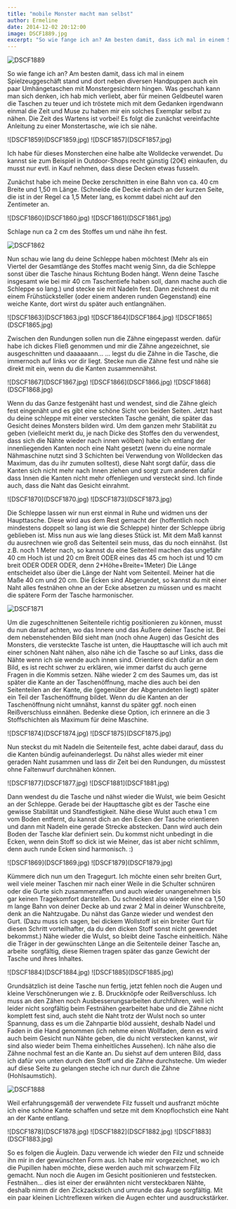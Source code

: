 ```yaml
---
title: "mobile Monster macht man selbst"
author: Ermeline
date: 2014-12-02 20:12:00
image: DSCF1889.jpg
excerpt: "So wie fange ich an? Am besten damit, dass ich mal in einem Spielzeuggeschäft stand und dort neben diversen Handpuppen auch ein paar Umhängetaschen mit Monstergesichtern hingen."
---
```


![DSCF1889](DSCF1889.jpg)

So wie fange ich an?
Am besten damit, dass ich mal in einem Spielzeuggeschäft stand und dort neben diversen Handpuppen auch ein paar Umhängetaschen mit Monstergesichtern hingen. Was geschah kann man sich denken, ich hab mich verliebt, aber für meinen Geldbeutel waren die Taschen zu teuer und ich tröstete mich mit dem Gedanken irgendwann einmal die Zeit und Muse zu haben mir ein solches Exemplar selbst zu nähen. Die Zeit des Wartens ist vorbei! Es folgt die zunächst vereinfachte Anleitung zu einer Monstertasche, wie ich sie nähe.

<div class="slideshow_landscape">
![DSCF1859](DSCF1859.jpg)
![DSCF1857](DSCF1857.jpg)
</div>

Ich habe für dieses Monsterchen eine halbe alte Wolldecke verwendet. Du kannst sie zum Beispiel in Outdoor-Shops recht günstig (20€) einkaufen, du musst nur evtl. in Kauf nehmen, dass diese Decken etwas fusseln.

Zunächst habe ich meine Decke zerschnitten in eine Bahn von ca. 40 cm Breite und 1,50 m Länge. (Schneide die Decke einfach an der kurzen Seite, die ist in der Regel ca 1,5 Meter lang, es kommt dabei nicht auf den Zentimeter an.


<div class="slideshow_landscape">
![DSCF1860](DSCF1860.jpg)
![DSCF1861](DSCF1861.jpg)
</div>

Schlage nun ca 2 cm des Stoffes um und nähe ihn fest.


![DSCF1862](DSCF1862.jpg)

Nun schau wie lang du deine Schleppe haben möchtest (Mehr als ein Viertel der Gesamtlänge des Stoffes macht wenig Sinn, da die Schleppe sonst über die Tasche hinaus Richtung Boden hängt. Wenn deine Tasche insgesamt wie bei mir 40 cm Taschentiefe haben soll, dann mache auch die Schleppe so lang.) und stecke sie mit Nadeln fest. Dann zeichnest du mit einem Frühstücksteller (oder einem anderen runden Gegenstand) eine weiche Kante, dort wirst du später auch entlangnähen.


<div class="slideshow_landscape">
![DSCF1863](DSCF1863.jpg)
![DSCF1864](DSCF1864.jpg)
![DSCF1865](DSCF1865.jpg)
</div>

Zwischen den Rundungen sollen nun die Zähne eingepasst werden. dafür habe ich dickes Fließ genommen und mir die Zähne angezeichnet, sie ausgeschnitten und daaaaaann...
... legst du die Zähne in die Tasche, die immernoch auf links vor dir liegt. Stecke nun die Zähne fest und nähe sie direkt mit ein, wenn du die Kanten zusammennähst.


<div class="slideshow_landscape">
![DSCF1867](DSCF1867.jpg)
![DSCF1866](DSCF1866.jpg)
![DSCF1868](DSCF1868.jpg)
</div>

Wenn du das Ganze festgenäht hast und wendest, sind die Zähne gleich fest eingenäht und es gibt eine schöne Sicht von beiden Seiten. Jetzt hast du deine schleppe mit einer versteckten Tasche genäht, die später das Gesicht deines Monsters bilden wird.
Um dem ganzen mehr Stabilität zu geben (vielleicht merkt du, je nach Dicke des Stoffes den du verwendest, dass sich die Nähte wieder nach innen wölben) habe ich entlang der innenliegenden Kanten noch eine Naht gesetzt (wenn du eine normale Nähmaschine nutzt sind 3 Schichten bei Verwendung von Wolldecken das Maximum, das du ihr zumuten solltest), diese Naht sorgt dafür, dass die Kanten sich nicht mehr nach Innen ziehen und sorgt zum anderen dafür dass Innen die Kanten nicht mehr offenliegen und versteckt sind. Ich finde auch, dass die Naht das Gesicht einrahmt.


<div class="slideshow_landscape">
![DSCF1870](DSCF1870.jpg)
![DSCF1873](DSCF1873.jpg)
</div>

Die Schleppe lassen wir nun erst einmal in Ruhe und widmen uns der Haupttasche. Diese wird aus dem Rest gemacht der (hoffentlich noch mindestens doppelt so lang ist wie die Schleppe) hinter der Schleppe übrig geblieben ist. Miss nun aus wie lang dieses Stück ist. Mit dem Maß kannst du ausrechnen wie groß das Seitenteil sein muss, das du noch einnähst. (Ist z.B. noch 1 Meter nach, so kannst du eine Seitenteil machen das ungefähr 40 cm Hoch ist und 20 cm Breit ODER eines das 45 cm hoch ist und 10 cm breit ODER ODER ODER, denn 2\*Höhe+Breite=1Meter) Die Länge entscheidet also über die Länge der Naht vom Seitenteil. Meiner hat die Maße 40 cm und 20 cm.
Die Ecken sind Abgerundet, so kannst du mit einer Naht alles festnähen ohne an der Ecke absetzen zu müssen und es macht die spätere Form der Tasche harmonischer.


![DSCF1871](DSCF1871.jpg)

Um die zugeschnittenen Seitenteile richtig positionieren zu können, musst du nun darauf achten, wo das Innere und das Äußere deiner Tasche ist. Bei dem nebenstehenden Bild sieht man (noch ohne Augen) das Gesicht des Monsters, die versteckte Tasche ist unten, die Haupttasche will ich auch mit einer schönen Naht nähen, also nähe ich die Tasche so auf Links, dass die Nähte wenn ich sie wende auch innen sind. Orientiere dich dafür an dem Bild, es ist recht schwer zu erklären, wie immer darfst du auch gerne Fragen in die Kommis setzen. Nähe wieder 2 cm des Saumes um, das ist später die Kante an der Taschenöffnung, mache dies auch bei den Seitenteilen an der Kante, die (gegenüber der Abgerundeten liegt) später ein Teil der Taschenöffnung bildet.
Wenn du die Kanten an der Taschenöffnung nicht umnähst, kannst du später ggf. noch einen Reißverschluss einnähen. Bedenke diese Option, ich erinnere an die 3 Stoffschichten als Maximum für deine Maschine.


<div class="slideshow_landscape">
![DSCF1874](DSCF1874.jpg)
![DSCF1875](DSCF1875.jpg)
</div>

Nun steckst du mit Nadeln die Seitenteile fest, achte dabei darauf, dass du die Kanten bündig aufeinanderlegst. Du nähst alles wieder mit einer geraden Naht zusammen und lass dir Zeit bei den Rundungen, du müsstest ohne Faltenwurf durchnähen können.


<div class="slideshow_landscape">
![DSCF1877](DSCF1877.jpg)
![DSCF1881](DSCF1881.jpg)
</div>

Dann wendest du die Tasche und nähst wieder die Wulst, wie beim Gesicht an der Schleppe. Gerade bei der Haupttasche gibt es der Tasche eine gewisse Stabilität und Standfestigkeit.
Nähe diese Wulst auch etwa 1 cm vom Boden entfernt, du kannst dich an den Ecken der Tasche orientieren und dann mit Nadeln eine gerade Strecke abstecken. Dann wird auch dein Boden der Tasche klar definiert sein. Du kommst nicht unbedingt in die Ecken, wenn dein Stoff so dick ist wie Meiner, das ist aber nicht schlimm, denn auch runde Ecken sind harmonisch. :)


<div class="slideshow_landscape">
![DSCF1869](DSCF1869.jpg)
![DSCF1879](DSCF1879.jpg)
</div>

Kümmere dich nun um den Tragegurt. Ich möchte einen sehr breiten Gurt, weil viele meiner Taschen mir nach einer Weile in die Schulter schnüren oder die Gurte sich zusammenraffen und auch wieder unangenehmen bis gar keinen Tragekomfort darstellen. Du schneidest also wieder eine ca 1,50 m lange Bahn von deiner Decke ab und zwar 2 Mal in deiner Wunschbreite, denk an die Nahtzugabe. 
Du nähst das Ganze wieder und wendest den Gurt. (Dazu muss ich sagen, bei dickem Wollstoff ist ein breiter Gurt für diesen Schritt vorteilhafter, da du den dicken Stoff sonst nicht gewendet bekommst.) Nähe wieder die Wulst, so bleibt deine Tasche einheitlich. Nähe die Träger in der gewünschten Länge an die Seitenteile deiner Tasche an, arbeite  sorgfältig, diese Riemen tragen später das ganze Gewicht der Tasche und ihres Inhaltes.


<div class="slideshow_landscape">
![DSCF1884](DSCF1884.jpg)
![DSCF1885](DSCF1885.jpg)
</div>

Grundsätzlich ist deine Tasche nun fertig, jetzt fehlen noch die Augen und kleine Verschönerungen wie z. B. Druckknöpfe oder Reißverschluss. Ich muss an den Zähen noch Ausbesserungsarbeiten durchführen, weil ich leider nicht sorgfältig beim Festnähen gearbeitet habe und die Zähne nicht komplett fest sind, auch steht die Naht trotz der Wulst noch so unter Spannung, dass es um die Zahnpartie blöd aussieht, deshalb Nadel und Faden in die Hand genommen (ich nehme einen Wollfaden, denn es wird auch beim Gesicht nun Nähte geben, die du nicht verstecken kannst, wir sind also wieder beim Thema einheitliches Aussehen). Ich nähe also die Zähne nochmal fest an die Kante an. Du siehst auf dem unteren Bild, dass ich dafür von unten durch den Stoff und die Zähne durchsteche. Um wieder auf diese Seite zu gelangen steche ich nur durch die Zähne (Hohlsaumstich).


![DSCF1888](DSCF1888.jpg)

Weil erfahrungsgemäß der verwendete Filz fusselt und ausfranzt möchte ich eine schöne Kante schaffen und setze mit dem Knopflochstich eine Naht an der Kante entlang.


<div class="slideshow_landscape">
![DSCF1878](DSCF1878.jpg)
![DSCF1882](DSCF1882.jpg)
![DSCF1883](DSCF1883.jpg)
</div>

So es folgen die Äuglein. Dazu verwende ich wieder den Filz und schneide ihn mir in der gewünschten Form aus. Ich habe mir vorgezeichnet, wo ich die Pupillen haben möchte, diese werden auch mit schwarzem Filz gemacht. Nun noch die Augen im Gesicht positionieren und feststecken. Festnähen... dies ist einer der erwähnten nicht versteckbaren Nähte, deshalb nimm dir den Zickzackstich und umrunde das Auge sorgfältig. Mit ein paar kleinen Lichtreflexen wirken die Augen echter und ausdruckstärker.
